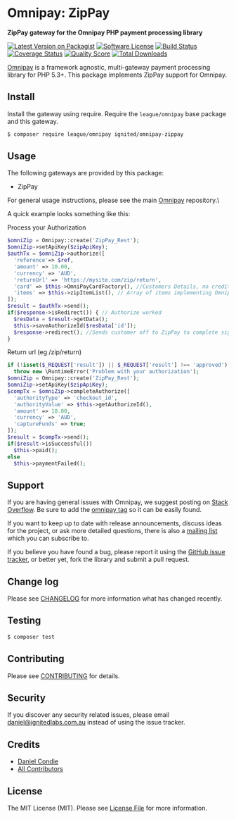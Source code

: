 # Omnipay: ZipPay

**ZipPay gateway for the Omnipay PHP payment processing library**

[![Latest Version on Packagist](https://img.shields.io/packagist/v/ignited/omnipay-zippay.svg?style=flat-square)](https://packagist.org/packages/ignited/omnipay-zippay)
[![Software License](https://img.shields.io/badge/license-MIT-brightgreen.svg?style=flat-square)](LICENSE.md)
[![Build Status](https://img.shields.io/travis/ignited/omnipay-zippay/master.svg?style=flat-square)](https://travis-ci.org/ignited/omnipay-zippay)
[![Coverage Status](https://img.shields.io/scrutinizer/coverage/g/ignited/omnipay-zippay.svg?style=flat-square)](https://scrutinizer-ci.com/g/ignited/omnipay-zippay/code-structure)
[![Quality Score](https://img.shields.io/scrutinizer/g/ignited/omnipay-zippay.svg?style=flat-square)](https://scrutinizer-ci.com/g/ignited/omnipay-zippay)
[![Total Downloads](https://img.shields.io/packagist/dt/ignited/omnipay-zippay.svg?style=flat-square)](https://packagist.org/packages/ignited/omnipay-zippay)


[Omnipay](https://github.com/thephpleague/omnipay) is a framework agnostic, multi-gateway payment
processing library for PHP 5.3+. This package implements ZipPay support for Omnipay.

## Install

Install the gateway using require. Require the `league/omnipay` base package and this gateway.

``` bash
$ composer require league/omnipay ignited/omnipay-zippay
```

## Usage

The following gateways are provided by this package:

 * ZipPay

For general usage instructions, please see the main [Omnipay](https://github.com/thephpleague/omnipay) repository.\


A quick example looks something like this:

Process your Authorization
```php
$omniZip = Omnipay::create('ZipPay_Rest');
$omniZip->setApiKey($zipApiKey);
$authTx = $omniZip->authorize([
  'reference'=> $ref,
  'amount' => 10.00,
  'currency' => 'AUD',
  'returnUrl' => 'https://mysite.com/zip/return',
  'card' => $this->OmniPayCardFactory(), //Customers Details, no credit card number
  'items' => $this->zipItemList(), // Array of items implementing Omnipay\ZipPay\ItemInterface   
]);
$result = $authTx->send();
if($response->isRedirect()) { // Authorize worked
  $resData = $result->getData();
  $this->saveAuthorizeId($resData['id']);
  $response->redirect(); //Sends customer off to ZipPay to complete signup
}
```

Return url (eg /zip/return)
```php
if (!isset($_REQUEST['result']) || $_REQUEST['result'] !== 'approved') 
  throw new \RuntimeError('Problem with your authorization');
$omniZip = Omnipay::create('ZipPay_Rest');
$omniZip->setApiKey($zipApiKey);
$compTx = $omniZip->completeAuthorize([
  'authorityType' => 'checkout_id',
  'authorityValue' => $this->getAuthorizeId(),
  'amount' => 10.00,
  'currency' => 'AUD',
  'captureFunds' => true;
]);
$result = $compTx->send();
if($result->isSuccessful())
  $this->paid();
else
  $this->paymentFailed();
```

## Support

If you are having general issues with Omnipay, we suggest posting on
[Stack Overflow](http://stackoverflow.com/). Be sure to add the
[omnipay tag](http://stackoverflow.com/questions/tagged/omnipay) so it can be easily found.

If you want to keep up to date with release announcements, discuss ideas for the project,
or ask more detailed questions, there is also a [mailing list](https://groups.google.com/forum/#!forum/omnipay) which
you can subscribe to.

If you believe you have found a bug, please report it using the [GitHub issue tracker](https://github.com/ignited/omnipay-zippay/issues),
or better yet, fork the library and submit a pull request.

## Change log

Please see [CHANGELOG](CHANGELOG.md) for more information what has changed recently.

## Testing

``` bash
$ composer test
```

## Contributing

Please see [CONTRIBUTING](CONTRIBUTING.md) for details.

## Security

If you discover any security related issues, please email daniel@ignitedlabs.com.au instead of using the issue tracker.

## Credits

- [Daniel Condie](https://github.com/dcon138)
- [All Contributors](../../contributors)

## License

The MIT License (MIT). Please see [License File](LICENSE.md) for more information.
